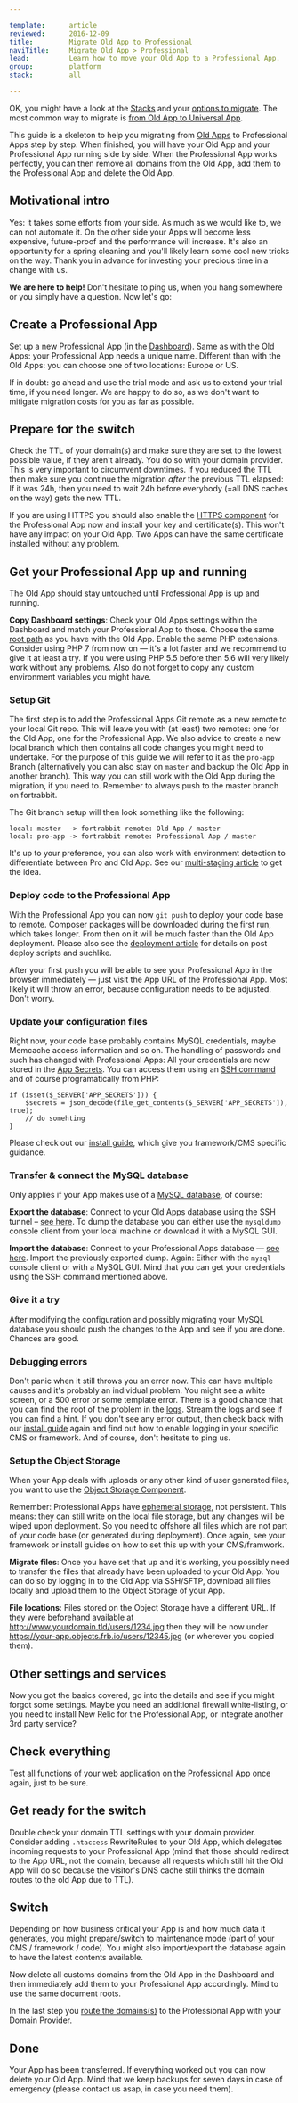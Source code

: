 ```yaml
---

template:      article
reviewed:      2016-12-09
title:         Migrate Old App to Professional
naviTitle:     Migrate Old App > Professional
lead:          Learn how to move your Old App to a Professional App.
group:         platform
stack:         all

---
```



OK, you might have a look at the [Stacks](/stacks) and your [options to migrate](app-old#toc-migrating). The most common way to migrate is [from Old App to Universal App](/migrate-old-to-uni).

This guide is a skeleton to help you migrating from [Old Apps](app-old) to Professional Apps step by step. When finished, you will have your Old App and your Professional App running side by side. When the Professional App works perfectly, you can then remove all domains from the Old App, add them to the Professional App and delete the Old App.


## Motivational intro

Yes: it takes some efforts from your side. As much as we would like to, we can not automate it. On the other side your Apps will become less expensive, future-proof and the performance will increase. It's also an opportunity for a spring cleaning and you'll likely learn some cool new tricks on the way. Thank you in advance for investing your precious time in a change with us.

**We are here to help!** Don't hesitate to ping us, when you hang somewhere or you simply have a question. Now let's go:


## Create a Professional App

Set up a new Professional App (in the [Dashboard](dashboard)). Same as with the Old Apps: your Professional App needs a unique name. Different than with the Old Apps: you can choose one of two locations: Europe or US.

If in doubt: go ahead and use the trial mode and ask us to extend your trial time, if you need longer. We are happy to do so, as we don't want to mitigate migration costs for you as far as possible.

## Prepare for the switch

Check the TTL of your domain(s) and make sure they are set to the lowest possible value, if they aren't already. You do so with your domain provider. This is very important to circumvent downtimes. If you reduced the TTL then make sure you continue the migration *after* the previous TTL elapsed: If it was 24h, then you need to wait 24h before everybody (=all DNS caches on the way) gets the new TTL.

If you are using HTTPS you should also enable the [HTTPS component](/https-custom-pro) for the Professional App now and install your key and certificate(s). This won't have any impact on your Old App. Two Apps can have the same certificate installed without any problem.

## Get your Professional App up and running

The Old App should stay untouched until Professional App is up and running.

**Copy Dashboard settings**: Check your Old Apps settings within the Dashboard and match your Professional App to those. Choose the same [root path](app#toc-root-path) as you have with the Old App. Enable the same PHP extensions. Consider using PHP 7 from now on — it's a lot faster and we recommend to give it at least a try. If you were using PHP 5.5 before then 5.6 will very likely work without any problems. Also do not forget to copy any custom environment variables you might have.


### Setup Git

The first step is to add the Professional Apps Git remote as a new remote to your local Git repo. This will leave you with (at least) two remotes: one for the Old App, one for the Professional App. We also advice to create a new local branch which then contains all code changes you might need to undertake. For the purpose of this guide we will refer to it as the `pro-app` Branch (alternatively you can also stay on `master` and backup the Old App in another branch). This way you can still work with the Old App during the migration, if you need to. Remember to always push to the master branch on fortrabbit.

The Git branch setup will then look something like the following:

```
local: master  -> fortrabbit remote: Old App / master
local: pro-app -> fortrabbit remote: Professional App / master
```

It's up to your preference, you can also work with environment detection to differentiate between Pro and Old App. See our [multi-staging article](multi-staging-pro) to get the idea.


### Deploy code to the Professional App

With the Professional App you can now `git push` to deploy your code base to remote. Composer packages will be downloaded during the first run, which takes longer. From then on it will be much faster than the Old App deployment. Please also see the [deployment article](/git-deployment) for details on post deploy scripts and suchlike.

After your first push you will be able to see your Professional App in the browser immediately — just visit the App URL of the Professional App. Most likely it will throw an error, because configuration needs to be adjusted. Don't worry.


### Update your configuration files

Right now, your code base probably contains MySQL credentials, maybe Memcache access information and so on. The handling of passwords and such has changed with Professional Apps: All your credentials are now stored in the [App Secrets](/secrets). You can access them using an [SSH command](/secrets#toc-accessing-app-secrets) and of course programatically from PHP:

```
if (isset($_SERVER['APP_SECRETS'])) {
    $secrets = json_decode(file_get_contents($_SERVER['APP_SECRETS']), true);
    // do somehting
}
```

Please check out our [install guide](/#install-guides), which give you framework/CMS specific guidance.

### Transfer & connect the MySQL database

Only applies if your App makes use of a [MySQL database](mysql), of course:

**Export the database**: Connect to your Old Apps database using the SSH tunnel – [see here](/mysql-old#toc-remote-mysql-access). To dump the database you can either use the `mysqldump` console client from your local machine or download it with a MySQL GUI.

**Import the database**: Connect to your Professional Apps database — [see here](/mysql#toc-remote-mysql-access). Import the previously exported dump. Again: Either with the `mysql` console client or with a MySQL GUI. Mind that you can get your credentials using the SSH command mentioned above.

### Give it a try

After modifying the configuration and possibly migrating your MySQL database you should push the changes to the App and see if you are done. Chances are good.

### Debugging errors

Don't panic when it still throws you an error now. This can have multiple causes and it's probably an individual problem. You might see a white screen, or a 500 error or some template error. There is a good chance that you can find the root of the problem in the [logs](/logging-pro). Stream the logs and see if you can find a hint. If you don't see any error output, then check back with our [install guide](/#install-guides) again and find out how to enable logging in your specific CMS or framework. And of course, don't hesitate to ping us.


### Setup the Object Storage

When your App deals with uploads or any other kind of user generated files, you want to use the [Object Storage Component](/object-storage).

Remember: Professional Apps have [ephemeral storage](/quirks#toc-ephemeral-storage), not persistent. This means: they can still write on the local file storage, but any changes will be wiped upon deployment. So you need to offshore all files which are not part of your code base (or generated during deployment). Once again, see your framework or install guides on how to set this up with your CMS/framwork.

**Migrate files**: Once you have set that up and it's working, you possibly need to transfer the files that already have been uploaded to your Old App. You can do so by logging in to the Old App via SSH/SFTP, download all files locally and upload them to the Object Storage of your App.

**File locations**: Files stored on the Object Storage have a different URL. If they were beforehand available at http://www.yourdomain.tld/users/1234.jpg then they will be now under https://your-app.objects.frb.io/users/12345.jpg (or wherever you copied them).


## Other settings and services

Now you got the basics covered, go into the details and see if you might forgot some settings. Maybe you need an additional firewall white-listing, or you need to install New Relic for the Professional App, or integrate another 3rd party service?


## Check everything

Test all functions of your web application on the Professional App once again, just to be sure.


## Get ready for the switch

Double check your domain TTL settings with your domain provider. Consider adding `.htaccess` RewriteRules to your Old App, which delegates incoming requests to your Professional App (mind that those should redirect to the App URL, not the domain, because all requests which still hit the Old App will do so because the visitor's DNS cache still thinks the domain routes to the old App due to TTL).


## Switch

Depending on how business critical your App is and how much data it generates, you might prepare/switch to maintenance mode (part of your CMS / framework / code). You might also import/export the database again to have the latest contents available.

Now delete all customs domains from the Old App in the Dashboard and then immediately add them to your Professional App accordingly. Mind to use the same document roots.

In the last step you [route the domains(s)](domains#toc-routing-options) to the Professional App with your Domain Provider.


## Done

Your App has been transferred. If everything worked out you can now delete your Old App. Mind that we keep backups for seven days in case of emergency (please contact us asap, in case you need them).
